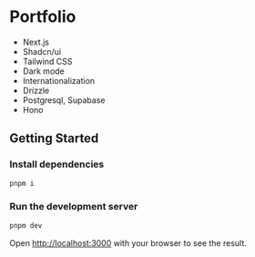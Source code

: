 # Portfolio

- Next.js
- Shadcn/ui
- Tailwind CSS
- Dark mode
- Internationalization
- Drizzle
- Postgresql, Supabase
- Hono

## Getting Started

### Install dependencies

```bash
pnpm i
```

### Run the development server

```bash
pnpm dev
```

Open [http://localhost:3000](http://localhost:3000) with your browser to see the result.
